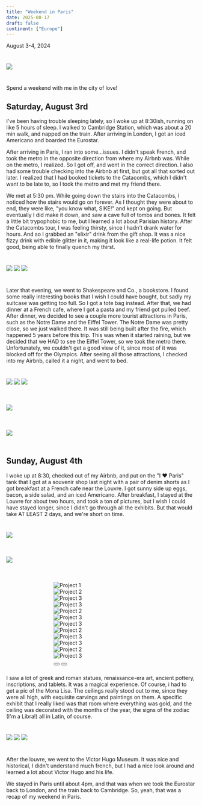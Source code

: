 ```yaml
---
title: "Weekend in Paris"
date: 2025-08-17
draft: false
continent: ["Europe"]
---
```

August 3-4, 2024

<img src="/images/paris/cover.png" class="mx-auto d-block" style="max-width: 50%; margin-top: 5%; margin-bottom: 5%;">

Spend a weekend with me in the city of love!

## Saturday, August 3rd

I've been having trouble sleeping lately, so I woke up at 8:30ish, running on like 5 hours of sleep. I walked to Cambridge Station, which was about a 20 min walk, and napped on the train. After arriving in London, I got an iced Americano and boarded the Eurostar.

After arriving in Paris, I ran into some...issues. I didn't speak French, and took the metro in the opposite direction from where my Airbnb was. While on the metro, I realized. So I got off, and went in the correct direction. I also had some trouble checking into the Airbnb at first, but got all that sorted out later. I realized that I had booked tickets to the Catacombs, which I didn't want to be late to, so I took the metro and met my friend there.

We met at 5:30 pm. While going down the stairs into the Catacombs, I noticed how the stairs would go on forever. As I thought they were about to end, they were like, "you know what, SIKE!" and kept on going. But eventually I did make it down, and saw a cave full of tombs and bones. It felt a little bit trypophobic to me, but I learned a lot about Parisian history. After the Catacombs tour, I was feeling thirsty, since I hadn't drank water for hours. And so I grabbed an "elixir" drink from the gift shop. It was a nice fizzy drink with edible glitter in it, making it look like a real-life potion. It felt good, being able to finally quench my thirst.

<div class="container">
   <div class="row">
          <img src="/images/paris/catacombs1.png" class="mx-auto d-block" style="max-width: 50%; margin-top: 5%; margin-bottom: 5%;">
          <img src="/images/paris/catacombs2.png" class="mx-auto d-block" style="max-width: 50%; margin-top: 5%; margin-bottom: 5%;">
          <img src="/images/paris/potion.png" class="mx-auto d-block" style="max-width: 50%; margin-top: 5%; margin-bottom: 5%;">
    </div>
</div>

Later that evening, we went to Shakespeare and Co., a bookstore. I found some really interesting books that I wish I could have bought, but sadly my suitcase was getting too full. So I got a tote bag instead. After that, we had dinner at a French cafe, where I got a pasta and my friend got pulled beef. After dinner, we decided to see a couple more tourist attractions in Paris, such as the Notre Dame and the Eiffel Tower. The Notre Dame was pretty close, so we just walked there. It was still being built after the fire, which happened 5 years before this trip. This was when it started raining, but we decided that we HAD to see the Eiffel Tower, so we took the metro there. Unfortunately, we couldn't get a good view of it, since most of it was blocked off for the Olympics. After seeing all those attractions, I checked into my Airbnb, called it a night, and went to bed.

<div class="container">
   <div class="row">
          <img src="/images/paris/bookstore1.png" class="mx-auto d-block" style="max-width: 50%; margin-top: 5%; margin-bottom: 5%;">
          <img src="/images/paris/bookstore2.png" class="mx-auto d-block" style="max-width: 50%; margin-top: 5%; margin-bottom: 5%;">
          <img src="/images/paris/dinner.png" class="mx-auto d-block" style="max-width: 50%; margin-top: 5%; margin-bottom: 5%;">
    </div>
</div>
<div class="container">
   <div class="row">
          <img src="/images/paris/notredame.png" class="mx-auto d-block" style="max-width: 50%; margin-top: 5%; margin-bottom: 5%;">
    </div>
    <div class="row">
          <img src="/images/paris/eiffeltower.png" class="mx-auto d-block" style="max-width: 50%; margin-top: 5%; margin-bottom: 5%;">
    </div>
</div>

## Sunday, August 4th

I woke up at 8:30, checked out of my Airbnb, and put on the "I ❤️ Paris" tank that I got at a souvenir shop last night with a pair of denim shorts as I got breakfast at a French cafe near the Louvre. I got sunny side up eggs, bacon, a side salad, and an iced Americano. After breakfast, I stayed at the Louvre for about two hours, and took a ton of pictures, but I wish I could have stayed longer, since I didn't go through all the exhibits. But that would take AT LEAST 2 days, and we're short on time.

<div class="container">
   <div class="row">
          <img src="/images/paris/breakfast.png" class="mx-auto d-block" style="max-width: 50%; margin-top: 5%; margin-bottom: 5%;">
    </div>
    <div class="row">
          <img src="/images/paris/louvre.png" class="mx-auto d-block" style="max-width: 50%; margin-top: 5%; margin-bottom: 5%;">
    </div>
</div>

<div id="carouselExample" class="carousel slide" data-bs-ride="carousel" style="max-width: 50%; margin-top: 5%; margin-bottom: 5%; margin-left: 25%;">
  <div class="carousel-inner">
    <div class="carousel-item active">
      <img src="/images/louvrePics/louvre1.png" class="d-block w-100" alt="Project 1">
    </div>
    <div class="carousel-item">
      <img src="/images/louvrePics/louvre2.png" class="d-block w-100" alt="Project 2">
    </div>
    <div class="carousel-item">
      <img src="/images/louvrePics/louvre3.png" class="d-block w-100" alt="Project 3">
    </div>
    <div class="carousel-item">
      <img src="/images/louvrePics/louvre4.png" class="d-block w-100" alt="Project 3">
    </div>
    <div class="carousel-item">
      <img src="/images/louvrePics/louvre5.png" class="d-block w-100" alt="Project 2">
    </div>
    <div class="carousel-item">
      <img src="/images/louvrePics/louvre6.png" class="d-block w-100" alt="Project 3">
    </div>
    <div class="carousel-item">
      <img src="/images/louvrePics/louvre7.png" class="d-block w-100" alt="Project 3">
    </div>
    <div class="carousel-item">
      <img src="/images/louvrePics/louvre8.png" class="d-block w-100" alt="Project 2">
    </div>
    <div class="carousel-item">
      <img src="/images/louvrePics/louvre9.png" class="d-block w-100" alt="Project 3">
    </div>
    <div class="carousel-item">
      <img src="/images/louvrePics/louvre10.png" class="d-block w-100" alt="Project 3">
    </div>
    <div class="carousel-item">
      <img src="/images/louvrePics/louvre11.png" class="d-block w-100" alt="Project 2">
    </div>
    <div class="carousel-item">
      <img src="/images/louvrePics/louvre12.png" class="d-block w-100" alt="Project 3">
    </div>
  </div>
  <button class="carousel-control-prev" type="button" data-bs-target="#carouselExample" data-bs-slide="prev">
    <span class="carousel-control-prev-icon" aria-hidden="true"></span>
  </button>
  <button class="carousel-control-next" type="button" data-bs-target="#carouselExample" data-bs-slide="next">
    <span class="carousel-control-next-icon" aria-hidden="true"></span>
  </button>
</div>

I saw a lot of greek and roman statues, renaissance-era art, ancient pottery, inscriptions, and tablets. It was a magical experience. Of course, i had to get a pic of the Mona Lisa. The ceilings really stood out to me, since they were all high, with exquisite carvings and paintings on them. A specific exhibit that I really liked was that room where everything was gold, and the ceiling was decorated with the months of the year, the signs of the zodiac (I'm a Libra!) all in Latin, of course.

<div class="container">
   <div class="row">
          <img src="/images/paris/hugo1.png" class="mx-auto d-block" style="max-width: 50%; margin-top: 5%; margin-bottom: 5%;">
          <img src="/images/paris/hugo2.png" class="mx-auto d-block" style="max-width: 50%; margin-top: 5%; margin-bottom: 5%;">
          <img src="/images/paris/hugo3.png" class="mx-auto d-block" style="max-width: 50%; margin-top: 5%; margin-bottom: 5%;">
    </div>
</div>

After the louvre, we went to the Victor Hugo Museum. It was nice and historical, I didn't understand much french, but I had a nice look around and learned a lot about Victor Hugo and his life.

We stayed in Paris until about 4pm, and that was when we took the Eurostar back to London, and the train back to Cambridge. So, yeah, that was a recap of my weekend in Paris.